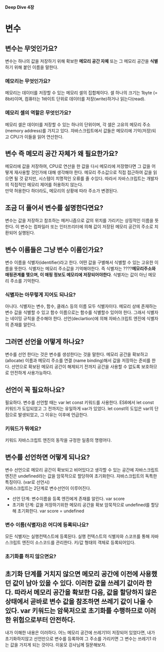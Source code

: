 __Deep Dive 4장__

# 변수

## 변수는 무엇인가요?
변수는 하나의 값을 저장하기 위해 확보한 __메모리 공간 자체__ 또는 그 메모리 공간을 __식별__ 하기 위해 붙인 이름을 말한다.

### 메모리는 무엇인가요?
메모리는 데이터를 저장할 수 있는 메모리 셀의 집합체이다. 셀 하나의 크기는 1byte (= 8bit)이며, 컴퓨터는 1바이트 단위로 데이터를 저장(write)하거나 읽는다(read).

### 메모리 셀의 역할은 무엇인가요?
메모리 셀은 데이터를 저장할 수 있는 하나의 단위이며, 각 셀은 고유의 메모리 주소 (memory address)를 가지고 있다. 자바스크립트에서 값들은 메모리에 기억(저장)되고 CPU가 이들을 읽어 연산한다.

## 변수 즉 메모리 공간 자체가 왜 필요한가요?
메모리에 값을 저장하여, CPU로 연산을 한 값을 다시 메모리에 저장했다면 그 값을 어떻게 재사용할 것인가에 대해 생각해야 한다. 메모리 주소값으로 직접 접근하여 값을 읽으면 될 것 같지만, 시스템이 치명적인 오류를 줄 수있다. 따라서 자바스크립트는 개발자의 직접적인 메모리 제어를 허용하지 않는다.  
만약 허용한다 하더라도, 메모리의 상황에 따라 주소가 변경된다.

## 조금 더 풀어서 변수를 설명한다면요?
변수는 값을 저장하고 참조하는 메커니즘으로 값의 위치를 가리키는 상징적인 이름을 뜻한다. 이 변수는 컴파일러 또는 인터프리터에 의해 값이 저장된 메모리 공간의 주소로 치환되어 실행된다.


## 변수 이름들은 그냥 변수 이름인가요?
변수 이름을 식별자(identifier)라고 한다. 어떤 값을 구별해서 식별할 수 있는 고유한 이름을 뜻한다. 식별자는 메모리 주소값을 기억해야한다. 즉 식별자는 ????__메모리주소와 매핑관계를 맺으며, 이 매핑 정보도 메모리에 저장되어야한다__. 식별자는 값이 아닌 메모리 주소를 기억한다.

### 식별자는 아무렇게 지어도 되나요?
아니다. 식별자는 변수, 함수, 클래스 등의 이름 모두 식별자이다. 메모리 상에 존재하는 변수 값을 식별할 수 있고 함수 이름으로는 함수를 식별할수 있어야 한다. 그래서 식별자는 네이밍 규칙을 준수해야 한다. 선언(declartion)에 의해 자바스크립트 엔진에 식별자의 존재를 알린다.

## 그러면 선언을 어떻게 하나요?
변수를 선언 한다는 것은 변수를 생성한다는 것을 말한다. 메모리 공간을 확보하고(allocate) 이름과 메모리 주소를 연결 (name binding)해서 값을 저장하는 준비를 한다. 선언으로 확보된 메모리 공간이 해제되기 전까지 공간을 사용할 수 없도록 보호하므로 안전하게 사용가능하다.

## 선언이 꼭 필요하나요?
필요하다. 변수를 선언할 때는 var let const 키워드를 사용한다. ES6에서 let const 키워드가 도입되었고 그 전까지는 유일하게 var가 있었다. let const의 도입은 var의 단점으로 발생되었고, 그 이유는 이후에 언급한다.

### 키워드가 뭐에요?
키워드 자바스크립트 엔진의 동작을 규정한 일종의 명령어다.

## 변수를 선언하면 어떻게 되나요?
변수 선언으로 메모리 공간이 확보되고 비어있다고 생각할 수 있는 공간에 자바스크립트엔진은 undefined라는 값을 암묵적으로 할당하여 초기화한다. 자바스크립트의 독특한 특징이다. (var로 선언시)  
자바스크립트는 2단계로 변수선언이 이루어진다.
- 선언 단계: 변수이름을 등록 엔진에게 존재를 알린다. var score
- 초기화 단계: 값을 저장하기위한 메모리 공간을 확보 암묵적으로 undefined를 할당해 초기화한다. var score = undefined

### 변수 이름(식별자)은 어디에 등록되나요?
모든 식별자는 실행컨텍스트에 등록된다. 실행 컨텍스트의 식별자와 스코프를 통해 자바스크립트 엔진이 소스코드를 관리한다. 키/값 형태의 객체로 등록되어있다. 

### 초기화를 하지 않으면요?
초기화 단계를 거치지 않으면 메모리 공간에 이전에 사용했던 값이 남아 있을 수 있다. 이러한 값을 쓰레기 값이라 한다. 따라서 메모리 공간을 확보한 다음, 값을 할당하지 않은 상태에서 곧바로 변수 값을 참조하면 쓰레기 값이 나올 수 있다. var 키워드는 암묵저으로 초기화를 수행하므로 이러한 위험으로부터 안전하다.
---
내가 이해한 내용은 이러하다. 어느 메모리 공간에 쓰레기1이 저장되어 있었다면, 내가 초기화하지않고 선언만으로 변수를 등록하여 그 주소를 가리키면 그 변수는 쓰레기1 라는 값을 가지게 되는 것이다. 이웅모 강사님께 질문해보자.